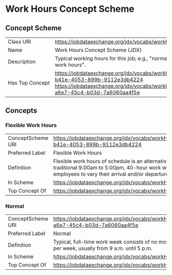 # Work Hours Concept Scheme
## Concept Scheme
<table cellpadding="5" width="90%">
<tbody><tr>
  <td width="150" align="left">Class URI</td>
  <td><a href="https://jobdataexchange.org/jdx/vocabs/workHours/">https://jobdataexchange.org/jdx/vocabs/workHours/</a></td>
</tr>
<tr>
  <td align="left">Name</td>
  <td>Work Hours Concept Scheme (JDX)</td>
</tr>
<tr>
   <td align="left">Description</td>
   <td>Typical working hours for this job; e.g., "normal" or "flexible work hours".</td>
</tr>

<tr>
   <td align="left"><span style="white-space: nowrap;">Has Top Concept</span></td>
   <td>
    <a href="https://jobdataexchange.org/jdx/vocabs/workHours/5e3b62b7-b41e-4053-899b-9112e3db4224">https://jobdataexchange.org/jdx/vocabs/workHours/5e3b62b7-b41e-4053-899b-9112e3db4224</a><br />
    <a href="https://jobdataexchange.org/jdx/vocabs/workHours/510cd708-a6e7-45c4-b03d-7a6060aa4f5e">https://jobdataexchange.org/jdx/vocabs/workHours/510cd708-a6e7-45c4-b03d-7a6060aa4f5e</a>
</tr>
</tbody>
</table>

## Concepts

### Flexible Work Hours
<table cellpadding="5" width="90%">
<tbody><tr>
  <td align="left">ConceptScheme URI</td>
  <td><a href="https://jobdataexchange.org/jdx/vocabs/workHours/5e3b62b7-b41e-4053-899b-9112e3db4224">https://jobdataexchange.org/jdx/vocabs/workHours/5e3b62b7-b41e-4053-899b-9112e3db4224</a></td>
</tr>
<tr>
  <td align="left">Preferred Label</td>
  <td>Flexible Work Hours</td>
</tr>
<tr>
   <td align="left">Definition</td>
   <td>Flexible work hours of schedule is an alternative to the traditional 9:00am to 5:00pm, 40-hour work week. It allows employees to vary their arrival and/or departure times. </td>
</tr>
<tr>
   <td align="left">In Scheme</td>
   <td><a href="https://jobdataexchange.org/jdx/vocabs/workHours/">https://jobdataexchange.org/jdx/vocabs/workHours/</a></td>
</tr>
<tr>
   <td align="left"><span style="white-space: nowrap;">Top Concept Of</span></td>
   <td><a href="https://jobdataexchange.org/jdx/vocabs/workHours/">https://jobdataexchange.org/jdx/vocabs/workHours/</a></td>
</tr>
</tbody>
</table>

### Normal
<table cellpadding="5" width="90%">
<tbody><tr>
  <td width="150" align="left">ConceptScheme URI</td>
  <td><a href="https://jobdataexchange.org/jdx/vocabs/workHours/510cd708-a6e7-45c4-b03d-7a6060aa4f5e">https://jobdataexchange.org/jdx/vocabs/workHours/510cd708-a6e7-45c4-b03d-7a6060aa4f5e</a></td>
</tr>
<tr>
  <td align="left">Preferred Label</td>
  <td>Normal</td>
</tr>
<tr>
   <td align="left">Definition</td>
   <td>Typical, full-time work week consists of no more than 40 hours per week, usually from 9 a.m. until 5 p.m.</td>
</tr>
<tr>
   <td align="left">In Scheme</td>
   <td><a href="https://jobdataexchange.org/jdx/vocabs/workHours/">https://jobdataexchange.org/jdx/vocabs/workHours/</a></td>
</tr>
<tr>
   <td align="left"><span style="white-space: nowrap;">Top Concept Of</span></td>
   <td><a href="https://jobdataexchange.org/jdx/vocabs/workHours/">https://jobdataexchange.org/jdx/vocabs/workHours/</a></td>
</tr>
</tbody>
</table>

